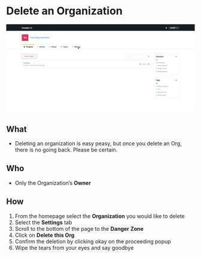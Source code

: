 # Delete an Organization 

![](/assets/gifs/org-settings.gif)

## What 
* Deleting an organization is easy peasy, but once you delete an Org, there is no going back. Please be certain. 
## Who 
* Only the Organization’s **Owner** 
## How
1. From the homepage select the **Organization** you would like to delete 
2. Select the **Settings** tab 
3. Scroll to the bottom of the page to the **Danger Zone**
4. Click on **Delete this Org**
5. Confirm the deletion by clicking okay on the proceeding popup 
6. Wipe the tears from your eyes and say goodbye 
